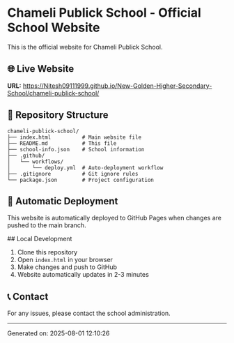 # Chameli Publick School - Official School Website

This is the official website for Chameli Publick School.

## 🌐 Live Website
**URL:** https://Nitesh09111999.github.io/New-Golden-Higher-Secondary-School/chameli-publick-school/

## 📁 Repository Structure
```
chameli-publick-school/
├── index.html          # Main website file
├── README.md           # This file
├── school-info.json    # School information
├── .github/
│   └── workflows/
│       └── deploy.yml  # Auto-deployment workflow
├── .gitignore          # Git ignore rules
└── package.json        # Project configuration
```

## 🚀 Automatic Deployment
This website is automatically deployed to GitHub Pages when changes are pushed to the main branch.

##️ Local Development
1. Clone this repository
2. Open `index.html` in your browser
3. Make changes and push to GitHub
4. Website automatically updates in 2-3 minutes

## 📞 Contact
For any issues, please contact the school administration.

---
Generated on: 2025-08-01 12:10:26
